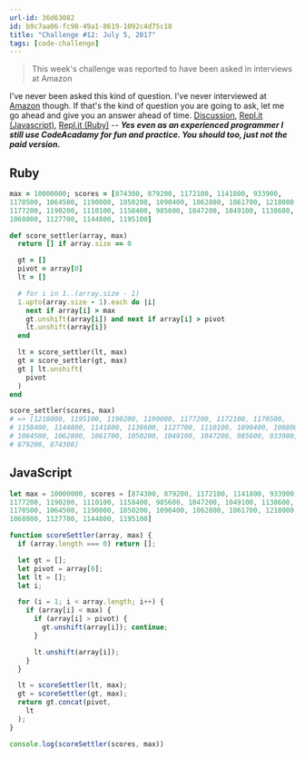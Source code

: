 ```yaml
---
url-id: 36d63082
id: b9c7aa06-fc98-49a1-8619-1092c4d75c18
title: "Challenge #12: July 5, 2017"
tags: [code-challenge]
---
```


[1]: https://amazon.com
[2]: https://discuss.codecademy.com/t/challenge-top-score-sorter/148011
[3]: https://repl.it/JOfH/latest
[4]: https://repl.it/JOfP/latest

> This week's challenge was reported to have been asked in interviews at Amazon

I've never been asked this kind of question.  I've never interviewed at [Amazon][1] though.  If that's the kind of question you are going to ask, let me go ahead and give you an answer ahead of time. [Discussion][1], [Repl.it (Javascript)][2], [Repl.it (Ruby)][3] -- ***Yes even as an experienced programmer I still use CodeAcadamy for fun and practice. You should too, just not the paid version.***

<!-- MORE -->

## Ruby

```ruby
max = 10000000; scores = [874300, 879200, 1172100, 1141800, 933900,
1170500, 1064500, 1190000, 1050200, 1090400, 1062800, 1061700, 1218000,
1177200, 1190200, 1110100, 1158400, 985600, 1047200, 1049100, 1138600,
1068000, 1127700, 1144800, 1195100]

def score_settler(array, max)
  return [] if array.size == 0

  gt = []
  pivot = array[0]
  lt = []

  # for i in 1..(array.size - 1)
  1.upto(array.size - 1).each do |i|
    next if array[i] > max
    gt.unshift(array[i]) and next if array[i] > pivot
    lt.unshift(array[i])
  end

  lt = score_settler(lt, max)
  gt = score_settler(gt, max)
  gt | lt.unshift(
    pivot
  )
end

score_settler(scores, max)
# => [1218000, 1195100, 1190200, 1190000, 1177200, 1172100, 1170500,
# 1158400, 1144800, 1141800, 1138600, 1127700, 1110100, 1090400, 1068000,
# 1064500, 1062800, 1061700, 1050200, 1049100, 1047200, 985600, 933900,
# 879200, 874300]
```

## JavaScript

```javascript
let max = 10000000, scores = [874300, 879200, 1172100, 1141800, 933900,
1177200, 1190200, 1110100, 1158400, 985600, 1047200, 1049100, 1138600,
1170500, 1064500, 1190000, 1050200, 1090400, 1062800, 1061700, 1218000,
1068000, 1127700, 1144800, 1195100]

function scoreSettler(array, max) {
  if (array.length === 0) return [];

  let gt = [];
  let pivot = array[0];
  let lt = [];
  let i;

  for (i = 1; i < array.length; i++) {
    if (array[i] < max) {
      if (array[i] > pivot) {
        gt.unshift(array[i]); continue;
      }

      lt.unshift(array[i]);
    }
  }

  lt = scoreSettler(lt, max);
  gt = scoreSettler(gt, max);
  return gt.concat(pivot,
    lt
  );
}

console.log(scoreSettler(scores, max))
```
